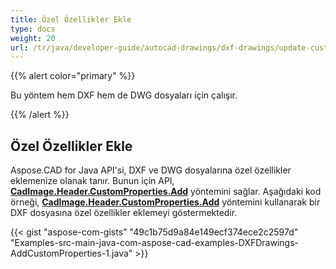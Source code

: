 ```yaml
---
title: Özel Özellikler Ekle
type: docs
weight: 20
url: /tr/java/developer-guide/autocad-drawings/dxf-drawings/update-custom-properties/
---
```


{{% alert color="primary" %}}

Bu yöntem hem DXF hem de DWG dosyaları için çalışır.

{{% /alert %}}

## Özel Özellikler Ekle

Aspose.CAD for Java API'si, DXF ve DWG dosyalarına özel özellikler eklemenize olanak tanır. Bunun için API, [**CadImage.Header.CustomProperties.Add**](https://reference.aspose.com/cad/java/com.aspose.cad.fileformats.cad.cadobjects/CadHeader#getCustomProperties--) yöntemini sağlar.
Aşağıdaki kod örneği, [**CadImage.Header.CustomProperties.Add**](https://reference.aspose.com/cad/java/com.aspose.cad.fileformats.cad.cadobjects/CadHeader#getCustomProperties--) yöntemini kullanarak bir DXF dosyasına özel özellikler eklemeyi göstermektedir.

{{< gist "aspose-com-gists" "49c1b75d9a84e149ecf374ece2c2597d" "Examples-src-main-java-com-aspose-cad-examples-DXFDrawings-AddCustomProperties-1.java" >}}
